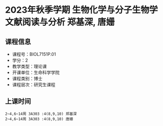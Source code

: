 # 2023年秋季学期 生物化学与分子生物学文献阅读与分析 郑基深, 唐姗






## 课程信息

- 课程号：BIOL7151P.01
- 学分：2
- 教学类型：理论课
- 开课单位：生命科学学院
- 课程类别：博士
- 课程层次：研究生课程

## 上课时间

```
2~4,6~14周 3A303 :4(8,9,10) 郑基深
2~4,6~14周 3A303 :4(8,9,10) 唐姗
```

